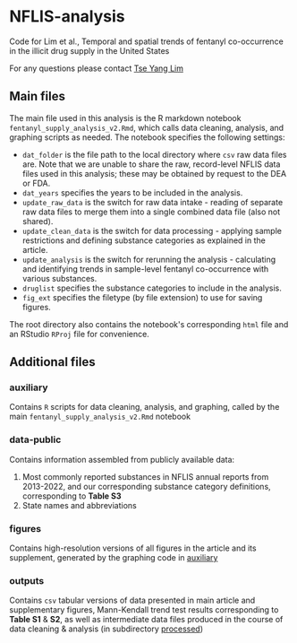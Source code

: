 # NFLIS-analysis
Code for Lim et al., Temporal and spatial trends of fentanyl co-occurrence in the illicit drug supply in the United States

For any questions please contact [Tse Yang Lim](mailto:tseyanglim@hsph.harvard.edu)

## Main files
The main file used in this analysis is the R markdown notebook `fentanyl_supply_analysis_v2.Rmd`, which calls data cleaning, analysis, and graphing scripts as needed. The notebook specifies the following settings:

- `dat_folder` is the file path to the local directory where `csv` raw data files are. Note that we are unable to share the raw, record-level NFLIS data files used in this analysis; these may be obtained by request to the DEA or FDA.
- `dat_years` specifies the years to be included in the analysis.
- `update_raw_data` is the switch for raw data intake - reading of separate raw data files to merge them into a single combined data file (also not shared).
- `update_clean_data` is the switch for data processing - applying sample restrictions and defining substance categories as explained in the article.
- `update_analysis` is the switch for rerunning the analysis - calculating and identifying trends in sample-level fentanyl co-occurrence with various substances.
- `druglist` specifies the substance categories to include in the analysis.
- `fig_ext` specifies the filetype (by file extension) to use for saving figures.

The root directory also contains the notebook's corresponding `html` file and an RStudio `RProj` file for convenience.

## Additional files
### auxiliary
Contains `R` scripts for data cleaning, analysis, and graphing, called by the main `fentanyl_supply_analysis_v2.Rmd` notebook

### data-public
Contains information assembled from publicly available data:
1. Most commonly reported substances in NFLIS annual reports from 2013-2022, and our corresponding substance category definitions, corresponding to **Table S3**
2. State names and abbreviations

### figures
Contains high-resolution versions of all figures in the article and its supplement, generated by the graphing code in [auxiliary](auxiliary)

### outputs
Contains `csv` tabular versions of data presented in main article and supplementary figures, Mann-Kendall trend test results corresponding to **Table S1** & **S2**, as well as intermediate data files produced in the course of data cleaning & analysis (in subdirectory [processed](outputs/processed))
